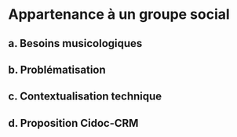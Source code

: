 # Appartenance à un groupe social

## a. Besoins musicologiques

## b. Problématisation

## c. Contextualisation technique

## d. Proposition Cidoc-CRM

